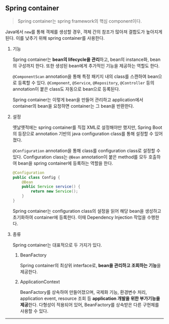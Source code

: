 ## Spring container

> Spring container는 spring framework의 핵심 component이다.

Java에서 `new`를 통해 객체를 생성할 경우, 객체 간의 참조가 많아져 결합도가 높아지게 된다. 이를 낮추기 위해 spring container를 사용한다.

1.  기능

    Spring container는 **bean의 lifecycle을 관리**하고, bean의 instance화, bean의 구성까지 한다. 또한 생성된 bean에게 추가적인 기능을 제공하는 역할도 한다.

    `@ComponentScan` annotation을 통해 특정 패키지 내의 class를 스캔하여 bean으로 등록할 수 있다. `@Component`, `@Service`, `@Repository`, `@Controller` 등의 annotation이 붙은 class도 자동으로 bean으로 등록된다.

    Spring container는 이렇게 bean을 만들어 관리하고 application에서 container의 bean을 요청하면 container는 그 bean을 반환한다.

2.  설정

    옛날옛적에는 spring container를 직접 XML로 설정해야만 했지만, Spring Boot의 등장으로 annotation 기반의 java configuration class를 통해 설정할 수 있어졌다.

    `@Configuration` annotation을 통해 class를 configuration class로 설정할 수 있다. Configuration class는 `@Bean` annotation이 붙은 method를 모두 호출하여 bean을 spring container에 등록하는 역할을 한다.

    ```java
    @Configuration
    public class Config {
        @Bean
        public Service service() {
            return new Service();
        }
    }
    ```

    Spring container는 configuration class의 설정을 읽어 해당 bean을 생성하고 초기화하여 container에 등록한다. 이때 Dependency Injection 작업을 수행한다.

3.  종류

    Spring container는 대표적으로 두 가지가 있다.

    1. BeanFactory

       Spring container의 최상위 interface로, **bean을 관리하고 조회하는 기능**을 제공한다.

    2. ApplicationContext

       BeanFactory를 상속하여 만들어졌으며, 국제화 기능, 환경변수 처리, application event, resource 조회 등 **application 개발을 위한 부가기능을 제공**한다. 다형성이 적용되어 있어, BeanFactory를 상속받은 다른 구현체를 사용할 수 있다.

---
